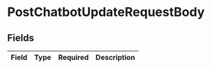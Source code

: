 # PostChatbotUpdateRequestBody


## Fields

| Field       | Type        | Required    | Description |
| ----------- | ----------- | ----------- | ----------- |